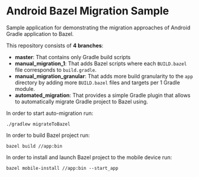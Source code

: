 # Android Bazel Migration Sample

Sample application for demonstrating the migration approaches of Android Gradle application to Bazel.

This repository consists of **4 branches**:
- **master**: That contains only Gradle build scripts
- **manual_migration_1**: That adds Bazel scripts where each `BUILD.bazel` file corresponds to `build.gradle`.
- **manual_migration_granular**: That adds more build granularity to the `app` directory by adding more `BUILD.bazel`
files and targets per 1 Gradle module.
- **automated_migration**: That provides a simple Gradle plugin that allows to automatically migrate Gradle
project to Bazel using.

In order to start auto-migration run:
```shell
./gradlew migrateToBazel
```

In order to build Bazel project run:
```shell
bazel build //app:bin
```

In order to install and launch Bazel project to the mobile device run:
```shell
bazel mobile-install //app:bin --start_app
```